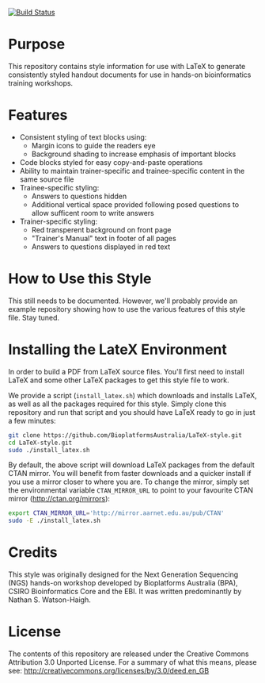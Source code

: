 [![Build Status](https://travis-ci.org/BioplatformsAustralia/metagenomics-handout.png?branch=master)](https://travis-ci.org/BioplatformsAustralia/metagenomics-handout)

Purpose
=======
This repository contains style information for use with LaTeX to generate
consistently styled handout documents for use in hands-on bioinformatics
training workshops.

Features
========
* Consistent styling of text blocks using:
  * Margin icons to guide the readers eye
  * Background shading to increase emphasis of important blocks
* Code blocks styled for easy copy-and-paste operations
* Ability to maintain trainer-specific and trainee-specific content in the same source file
* Trainee-specific styling:
  * Answers to questions hidden
  * Additional vertical space provided following posed questions to allow sufficent room to write answers
* Trainer-specific styling:
  * Red transperent background on front page
  * "Trainer's Manual" text in footer of all pages
  * Answers to questions displayed in red text

How to Use this Style
=====================
This still needs to be documented. However, we'll probably provide an example
repository showing how to use the various features of this style file. Stay tuned.

Installing the LateX Environment
================================
In order to build a PDF from LaTeX source files. You'll first need to install LaTeX
and some other LaTeX packages to get this style file to work.

We provide a script (`install_latex.sh`) which downloads and installs LaTeX,
as well as all the packages required for this style. Simply clone this
repository and run that script and you should have LaTeX ready to go in just
a few minutes:
```bash
git clone https://github.com/BioplatformsAustralia/LaTeX-style.git
cd LaTeX-style.git
sudo ./install_latex.sh
```

By default, the above script will download LaTeX packages from the default CTAN mirror.
You will benefit from faster downloads and a quicker install if you use a mirror closer
to where you are. To change the mirror, simply set the environmental variable
`CTAN_MIRROR_URL` to point to your favourite CTAN mirror (http://ctan.org/mirrors):
```bash
export CTAN_MIRROR_URL='http://mirror.aarnet.edu.au/pub/CTAN'
sudo -E ./install_latex.sh
```

Credits
=======
This style was originally designed for the Next Generation Sequencing (NGS)
hands-on workshop developed by Bioplatforms Australia (BPA), CSIRO
Bioinformatics Core and the EBI. It was written predominantly by Nathan S.
Watson-Haigh.

License
=======
The contents of this repository are released under the Creative Commons
Attribution 3.0 Unported License. For a summary of what this means,
please see:
http://creativecommons.org/licenses/by/3.0/deed.en_GB

